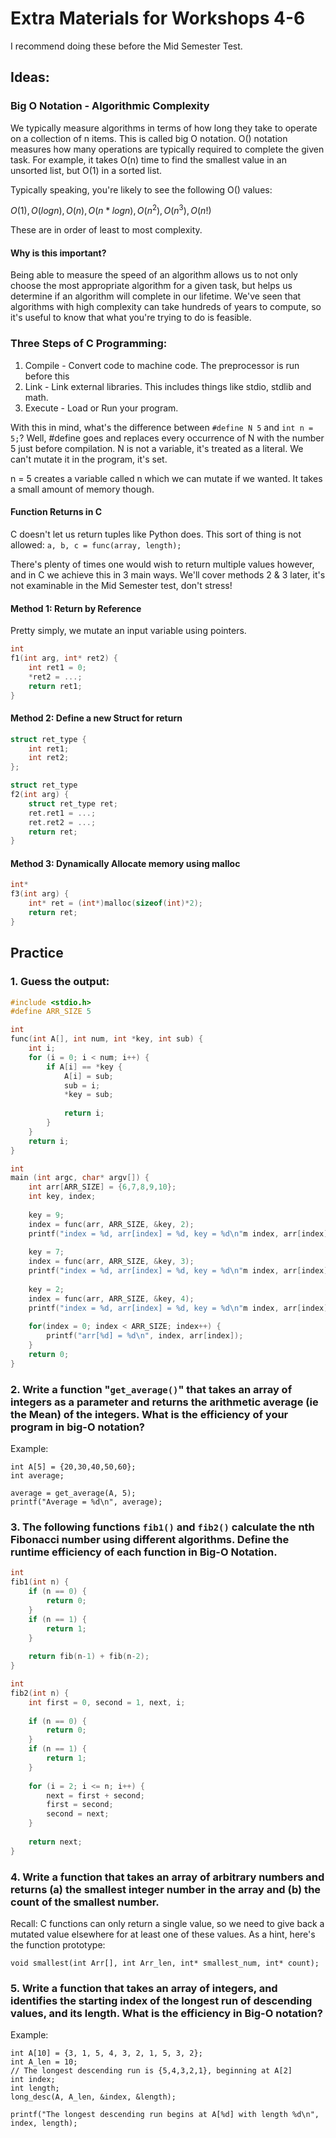 # Extra Materials for Workshops 4-6

I recommend doing these before the Mid Semester Test.

## Ideas:
### Big O Notation - Algorithmic Complexity

We typically measure algorithms in terms of how long they take to operate on a collection of n items. This is called big O notation. O() notation measures how many operations are typically required to complete the given task. For example, it takes O(n) time to find the smallest value in an unsorted list, but O(1) in a sorted list.

Typically speaking, you're likely to see the following O() values:

$O(1), O(log n), O(n), O(n*logn), O(n^2), O(n^3), O(n!)$

These are in order of least to most complexity.

#### Why is this important?

Being able to measure the speed of an algorithm allows us to not only choose the most appropriate algorithm for a given task, but helps us determine if an algorithm will complete in our lifetime. We've seen that algorithms with high complexity can take hundreds of years to compute, so it's useful to know that what you're trying to do is feasible.

### Three Steps of C Programming:

1. Compile - Convert code to machine code. The preprocessor is run before this
2. Link - Link external libraries. This includes things like stdio, stdlib and math.
3. Execute - Load or Run your program.

With this in mind, what's the difference between `#define N 5` and `int n = 5;`?
Well, #define goes and replaces every occurrence of N with the number 5 just before compilation. N is not a variable, it's treated as a literal. We can't mutate it in the program, it's set.

n = 5 creates a variable called n which we can mutate if we wanted. It takes a small amount of memory though.

#### Function Returns in C

C doesn't let us return tuples like Python does. This sort of thing is not allowed:
`a, b, c = func(array, length);`

There's plenty of times one would wish to return multiple values however, and in C we achieve this in 3 main ways. We'll cover methods 2 & 3 later, it's not examinable in the Mid Semester test, don't stress!

#### Method 1: Return by Reference

Pretty simply, we mutate an input variable using pointers.

``` C
int
f1(int arg, int* ret2) {
	int ret1 = 0;
	*ret2 = ...;
	return ret1;
}
```

#### Method 2: Define a new Struct for return 

```C
struct ret_type {
    int ret1;
    int ret2;
};

struct ret_type
f2(int arg) {
	struct ret_type ret;
    ret.ret1 = ...;
    ret.ret2 = ...;
    return ret;
}
```

#### Method 3: Dynamically Allocate memory using malloc

```C
int*
f3(int arg) {
	int* ret = (int*)malloc(sizeof(int)*2);
	return ret;
}
```



## Practice

### 1. Guess the output:

```C
#include <stdio.h>
#define ARR_SIZE 5

int 
func(int A[], int num, int *key, int sub) {
    int i;
    for (i = 0; i < num; i++) {
        if A[i] == *key {
            A[i] = sub;
            sub = i;
            *key = sub;
            
            return i;
        }
    }
    return i;
}

int
main (int argc, char* argv[]) {
	int arr[ARR_SIZE] = {6,7,8,9,10};
	int key, index;
	
	key = 9;
	index = func(arr, ARR_SIZE, &key, 2);
	printf("index = %d, arr[index] = %d, key = %d\n"m index, arr[index], key);
	
	key = 7;
	index = func(arr, ARR_SIZE, &key, 3);
	printf("index = %d, arr[index] = %d, key = %d\n"m index, arr[index], key);
	
	key = 2;
	index = func(arr, ARR_SIZE, &key, 4);
	printf("index = %d, arr[index] = %d, key = %d\n"m index, arr[index], key);
	
    for(index = 0; index < ARR_SIZE; index++) {
    	printf("arr[%d] = %d\n", index, arr[index]);
    }
    return 0;
}
```

### 2. Write a function "`get_average()`" that takes an array of integers as a parameter and returns the arithmetic average (ie the Mean) of the integers. What is the efficiency of your program in big-O notation?

Example:

```
int A[5] = {20,30,40,50,60};
int average;

average = get_average(A, 5);
printf("Average = %d\n", average);
```

### 3. The following functions `fib1()` and `fib2()` calculate the nth Fibonacci number using different algorithms. Define the runtime efficiency of each function in Big-O Notation.

```C
int
fib1(int n) {
	if (n == 0) {
		return 0;
	}
    if (n == 1) {
    	return 1;
    }
    
    return fib(n-1) + fib(n-2);
}

int
fib2(int n) {
	int first = 0, second = 1, next, i;
	
    if (n == 0) {
    	return 0;
    }
    if (n == 1) {
    	return 1;
    }
    
    for (i = 2; i <= n; i++) {
    	next = first + second;
    	first = second;
    	second = next;
    }
    
    return next;
}
```

### 4. Write a function  that takes an array of arbitrary numbers and returns (a) the smallest integer number in the array and (b) the count of the smallest number.

Recall: C functions can only return a single value, so we need to give back a mutated value elsewhere for at least one of these values.
As a hint, here's the function prototype:

`void smallest(int Arr[], int Arr_len, int* smallest_num, int* count);`

### 5. Write a function that takes an array of integers, and identifies the starting index of the longest run of descending values, and its length. What is the efficiency in Big-O notation?

Example:

```
int A[10] = {3, 1, 5, 4, 3, 2, 1, 5, 3, 2};
int A_len = 10;
// The longest descending run is {5,4,3,2,1}, beginning at A[2]
int index;
int length;
long_desc(A, A_len, &index, &length);

printf("The longest descending run begins at A[%d] with length %d\n", index, length);
```

